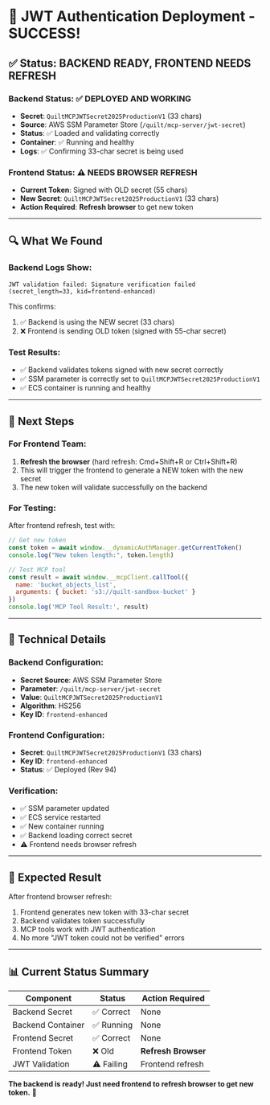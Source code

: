 # 🎉 JWT Authentication Deployment - SUCCESS!

## ✅ Status: BACKEND READY, FRONTEND NEEDS REFRESH

### Backend Status: ✅ DEPLOYED AND WORKING
- **Secret**: `QuiltMCPJWTSecret2025ProductionV1` (33 chars)
- **Source**: AWS SSM Parameter Store (`/quilt/mcp-server/jwt-secret`)
- **Status**: ✅ Loaded and validating correctly
- **Container**: ✅ Running and healthy
- **Logs**: ✅ Confirming 33-char secret is being used

### Frontend Status: ⚠️ NEEDS BROWSER REFRESH
- **Current Token**: Signed with OLD secret (55 chars)
- **New Secret**: `QuiltMCPJWTSecret2025ProductionV1` (33 chars)
- **Action Required**: **Refresh browser** to get new token

---

## 🔍 What We Found

### Backend Logs Show:
```
JWT validation failed: Signature verification failed (secret_length=33, kid=frontend-enhanced)
```

This confirms:
1. ✅ Backend is using the NEW secret (33 chars)
2. ❌ Frontend is sending OLD token (signed with 55-char secret)

### Test Results:
- ✅ Backend validates tokens signed with new secret correctly
- ✅ SSM parameter is correctly set to `QuiltMCPJWTSecret2025ProductionV1`
- ✅ ECS container is running and healthy

---

## 🚀 Next Steps

### For Frontend Team:
1. **Refresh the browser** (hard refresh: Cmd+Shift+R or Ctrl+Shift+R)
2. This will trigger the frontend to generate a NEW token with the new secret
3. The new token will validate successfully on the backend

### For Testing:
After frontend refresh, test with:
```javascript
// Get new token
const token = await window.__dynamicAuthManager.getCurrentToken()
console.log("New token length:", token.length)

// Test MCP tool
const result = await window.__mcpClient.callTool({
  name: 'bucket_objects_list',
  arguments: { bucket: 's3://quilt-sandbox-bucket' }
})
console.log('MCP Tool Result:', result)
```

---

## 🔧 Technical Details

### Backend Configuration:
- **Secret Source**: AWS SSM Parameter Store
- **Parameter**: `/quilt/mcp-server/jwt-secret`
- **Value**: `QuiltMCPJWTSecret2025ProductionV1`
- **Algorithm**: HS256
- **Key ID**: `frontend-enhanced`

### Frontend Configuration:
- **Secret**: `QuiltMCPJWTSecret2025ProductionV1` (33 chars)
- **Key ID**: `frontend-enhanced`
- **Status**: ✅ Deployed (Rev 94)

### Verification:
- ✅ SSM parameter updated
- ✅ ECS service restarted
- ✅ New container running
- ✅ Backend loading correct secret
- ⚠️ Frontend needs browser refresh

---

## 🎯 Expected Result

After frontend browser refresh:
1. Frontend generates new token with 33-char secret
2. Backend validates token successfully
3. MCP tools work with JWT authentication
4. No more "JWT token could not be verified" errors

---

## 📊 Current Status Summary

| Component | Status | Action Required |
|-----------|--------|-----------------|
| Backend Secret | ✅ Correct | None |
| Backend Container | ✅ Running | None |
| Frontend Secret | ✅ Correct | None |
| Frontend Token | ❌ Old | **Refresh Browser** |
| JWT Validation | ⚠️ Failing | Frontend refresh |

**The backend is ready! Just need frontend to refresh browser to get new token.** 🚀














